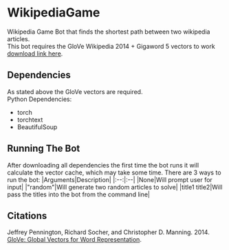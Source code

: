 # WikipediaGame
Wikipedia Game Bot that finds the shortest path between two wikipedia articles.  
This bot requires the GloVe Wikipedia 2014 + Gigaword 5 vectors to work [download link here](https://nlp.stanford.edu/data/glove.6B.zip).
## Dependencies
As stated above the GloVe vectors are required.  
Python Dependencies:
* torch
* torchtext
* BeautifulSoup

## Running The Bot
After downloading all dependencies the first time the bot runs it will calculate the vector cache, which may take some time. There are 3 ways to run the bot:
|Arguments|Description|
|:--:|:--|
|None|Will prompt user for input|
|"random"|Will generate two random articles to solve|
|title1 title2|Will pass the titles into the bot from the command line|

## Citations
Jeffrey Pennington, Richard Socher, and Christopher D. Manning. 2014. [GloVe: Global Vectors for Word Representation](https://nlp.stanford.edu/pubs/glove.pdf).
